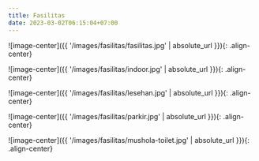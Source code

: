 ```yaml
---
title: Fasilitas
date: 2023-03-02T06:15:04+07:00
---
```


![image-center]({{ '/images/fasilitas/fasilitas.jpg' | absolute_url }}){: .align-center}

![image-center]({{ '/images/fasilitas/indoor.jpg' | absolute_url }}){: .align-center}

![image-center]({{ '/images/fasilitas/lesehan.jpg' | absolute_url }}){: .align-center}

![image-center]({{ '/images/fasilitas/parkir.jpg' | absolute_url }}){: .align-center}

![image-center]({{ '/images/fasilitas/mushola-toilet.jpg' | absolute_url }}){: .align-center}